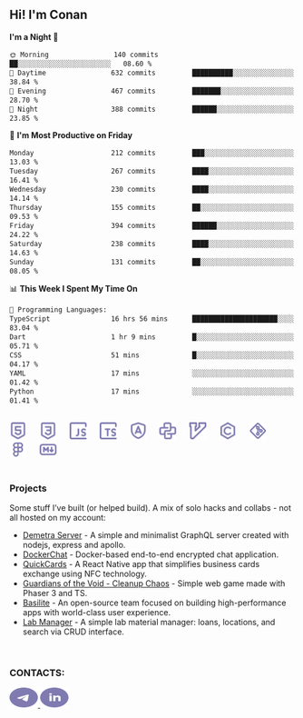 ## Hi! I'm Conan

<!--START_SECTION:waka-->
**I'm a Night 🦉** 

```text
🌞 Morning                140 commits         ██░░░░░░░░░░░░░░░░░░░░░░░   08.60 % 
🌆 Daytime                632 commits         ██████████░░░░░░░░░░░░░░░   38.84 % 
🌃 Evening                467 commits         ███████░░░░░░░░░░░░░░░░░░   28.70 % 
🌙 Night                  388 commits         ██████░░░░░░░░░░░░░░░░░░░   23.85 % 
```
📅 **I'm Most Productive on Friday** 

```text
Monday                   212 commits         ███░░░░░░░░░░░░░░░░░░░░░░   13.03 % 
Tuesday                  267 commits         ████░░░░░░░░░░░░░░░░░░░░░   16.41 % 
Wednesday                230 commits         ████░░░░░░░░░░░░░░░░░░░░░   14.14 % 
Thursday                 155 commits         ██░░░░░░░░░░░░░░░░░░░░░░░   09.53 % 
Friday                   394 commits         ██████░░░░░░░░░░░░░░░░░░░   24.22 % 
Saturday                 238 commits         ████░░░░░░░░░░░░░░░░░░░░░   14.63 % 
Sunday                   131 commits         ██░░░░░░░░░░░░░░░░░░░░░░░   08.05 % 
```


📊 **This Week I Spent My Time On** 

```text
💬 Programming Languages: 
TypeScript               16 hrs 56 mins      █████████████████████░░░░   83.04 % 
Dart                     1 hr 9 mins         █░░░░░░░░░░░░░░░░░░░░░░░░   05.71 % 
CSS                      51 mins             █░░░░░░░░░░░░░░░░░░░░░░░░   04.17 % 
YAML                     17 mins             ░░░░░░░░░░░░░░░░░░░░░░░░░   01.42 % 
Python                   17 mins             ░░░░░░░░░░░░░░░░░░░░░░░░░   01.41 % 
```


<!--END_SECTION:waka-->

<br>

<div align="left">
  <img src="icons/skills/html.svg" width="30" alt="html5"/>
  <img width="15"/>
  <img src="icons/skills/css.svg" width="30" alt="css"/>
  <img width="15"/>
  <img src="icons/skills/javascript.svg" width="30" alt="javascript"/>
  <img width="15"/>
  <img src="icons/skills/typescript.svg" width="30" alt="typescript"/>
  <img width="15"/>
  <img src="icons/skills/angular.svg" width="30" alt="angular"/>
  <img width="15"/>
  <img src="icons/skills/python.svg" width="30" alt="python"/>
  <img width="15"/>
  <img src="icons/skills/vim.svg" width="30" alt="vim"/>
  <img width="15"/>
  <img src="icons/skills/c.svg" width="30" alt="c"/>
  <img width="15"/>
  <img src="icons/skills/git.svg" width="30" alt="git"/>
  <img width="15"/>
  <img src="icons/skills/figma.svg" width="30" alt="figma"/>
  <img width="15"/>
  <img src="icons/skills/markdown.svg" width="30" alt="markdown"/>
</div>

<br>

### Projects
Some stuff I’ve built (or helped build). A mix of solo hacks and collabs - not all hosted on my account:
- [Demetra Server](https://github.com/demetra-project/server) -  A simple and minimalist GraphQL server created with nodejs, express and apollo.
- [DockerChat](https://github.com/Nick-Maro/DockerChat) - Docker-based end-to-end encrypted chat application.
- [QuickCards](https://github.com/Pako3549/QuickCards) - A React Native app that simplifies business cards exchange using NFC technology.
- [Guardians of the Void - Cleanup Chaos](https://github.com/guardians-of-the-void/cleanup-chaos) - Simple web game made with Phaser 3 and TS.
- [Basilite](https://github.com/basilite) - An open-source team focused on building high-performance apps with world-class user experience.
- [Lab Manager](https://github.com/blvckspider/it-lab-manager) - A simple lab material manager: loans, locations, and search via CRUD interface.

<br>

### CONTACTS:
<div align="left">
  <a href="https://t.me/gkkconan">
    <img src="icons/contacts/telegram.svg" width="50" height="35" alt="telegram"/>
  </a>
  <a href="https://www.linkedin.com/in/gkkconan">
    <img src="icons/contacts/linkedin.svg" width="50" height="35" alt="linkedin"/>
  </a>
</div>